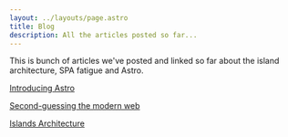 ```yaml
---
layout: ../layouts/page.astro
title: Blog
description: All the articles posted so far...
---
```

This is bunch of articles we've posted and linked so far about the island architecture, SPA fatigue and Astro.

[Introducing Astro](post/introducing-astro)

[Second-guessing the modern web](/post/spa-fatigue)

[Islands Architecture](/post/islands-architecture)
